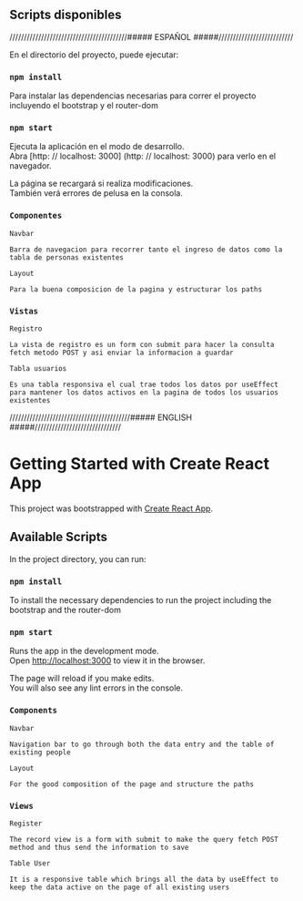 ## Scripts disponibles

/////////////////////////////////////////##### ESPAÑOL #####//////////////////////////

En el directorio del proyecto, puede ejecutar:

### `npm install`
Para instalar las dependencias necesarias para correr el proyecto incluyendo el bootstrap y el router-dom


### `npm start`

Ejecuta la aplicación en el modo de desarrollo. \
Abra [http: // localhost: 3000] (http: // localhost: 3000) para verlo en el navegador.

La página se recargará si realiza modificaciones. \
También verá errores de pelusa en la consola.

### `Componentes`

`Navbar`

`Barra de navegacion para recorrer tanto el ingreso de datos como la tabla de personas existentes`

`Layout`

`Para la buena composicion de la pagina y estructurar los paths`

### `Vistas`

`Registro`

`La vista de registro es un form con submit para hacer la consulta fetch metodo POST y asi enviar la informacion a guardar`

`Tabla usuarios`

`Es una tabla responsiva el cual trae todos los datos por useEffect para mantener los datos activos en la pagina de todos los usuarios existentes`
 


//////////////////////////////////////////##### ENGLISH #####//////////////////////////////

# Getting Started with Create React App

This project was bootstrapped with [Create React App](https://github.com/facebook/create-react-app).

## Available Scripts

In the project directory, you can run:

### `npm install`
To install the necessary dependencies to run the project including the bootstrap and the router-dom


### `npm start`

Runs the app in the development mode.\
Open [http://localhost:3000](http://localhost:3000) to view it in the browser.

The page will reload if you make edits.\
You will also see any lint errors in the console.

### `Components`

`Navbar`

`Navigation bar to go through both the data entry and the table of existing people`

`Layout`

`For the good composition of the page and structure the paths`

### `Views`

`Register`

`The record view is a form with submit to make the query fetch POST method and thus send the information to save`

`Table User`

`It is a responsive table which brings all the data by useEffect to keep the data active on the page of all existing users`

